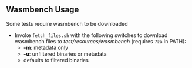 ## Wasmbench Usage

Some tests require wasmbench to be downloaded

* Invoke `fetch_files.sh` with the following switches to download wasmbench files to *test/resources/wasmbench* (requires `7za` in PATH):
  * **-m**: metadata only
  * **-u**: unfiltered binaries or metadata
  * defaults to filtered binaries